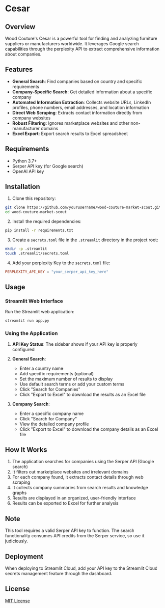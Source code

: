 # Cesar

## Overview
Wood Couture's Cesar is a powerful tool for finding and analyzing furniture suppliers or manufacturers worldwide. It leverages Google search capabilities through the perplexity API to extract comprehensive information about companies.

## Features
- **General Search**: Find companies based on country and specific requirements
- **Company-Specific Search**: Get detailed information about a specific company
- **Automated Information Extraction**: Collects website URLs, LinkedIn profiles, phone numbers, email addresses, and location information
- **Direct Web Scraping**: Extracts contact information directly from company websites
- **Robust Filtering**: Ignores marketplace websites and other non-manufacturer domains
- **Excel Export**: Export search results to Excel spreadsheet

## Requirements
- Python 3.7+
- Serper API key (for Google search)
- OpenAI API key

## Installation

1. Clone this repository:
```bash
git clone https://github.com/yourusername/wood-couture-market-scout.git
cd wood-couture-market-scout
```

2. Install the required dependencies:
```bash
pip install -r requirements.txt
```

3. Create a `secrets.toml` file in the `.streamlit` directory in the project root:
```bash
mkdir -p .streamlit
touch .streamlit/secrets.toml
```

4. Add your perplexity Key to the `secrets.toml` file:
```toml
PERPLEXITY_API_KEY = "your_serper_api_key_here"
```

## Usage

### Streamlit Web Interface
Run the Streamlit web application:
```bash
streamlit run app.py
```

### Using the Application

1. **API Key Status**: The sidebar shows if your API key is properly configured
2. **General Search**:
   - Enter a country name
   - Add specific requirements (optional)
   - Set the maximum number of results to display
   - Use default search terms or add your custom terms
   - Click "Search for Companies"
   - Click "Export to Excel" to download the results as an Excel file

3. **Company Search**:
   - Enter a specific company name
   - Click "Search for Company"
   - View the detailed company profile
   - Click "Export to Excel" to download the company details as an Excel file

## How It Works

1. The application searches for companies using the Serper API (Google search)
2. It filters out marketplace websites and irrelevant domains
3. For each company found, it extracts contact details through web scraping
4. It collects company summaries from search results and knowledge graphs
5. Results are displayed in an organized, user-friendly interface
6. Results can be exported to Excel for further analysis

## Note
This tool requires a valid Serper API key to function. The search functionality consumes API credits from the Serper service, so use it judiciously.

## Deployment
When deploying to Streamlit Cloud, add your API key to the Streamlit Cloud secrets management feature through the dashboard.

## License
[MIT License](LICENSE) 

